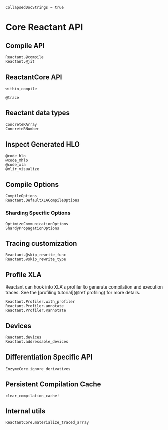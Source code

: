 ```@meta
CollapsedDocStrings = true
```

# Core Reactant API

## Compile API

```@docs
Reactant.@compile
Reactant.@jit
```

## ReactantCore API

```@docs
within_compile
```

```@docs
@trace
```

## Reactant data types

```@docs
ConcreteRArray
ConcreteRNumber
```

## Inspect Generated HLO

```@docs
@code_hlo
@code_mhlo
@code_xla
@mlir_visualize
```

## Compile Options

```@docs
CompileOptions
Reactant.DefaultXLACompileOptions
```

### Sharding Specific Options

```@docs
OptimizeCommunicationOptions
ShardyPropagationOptions
```

## Tracing customization

```@docs
Reactant.@skip_rewrite_func
Reactant.@skip_rewrite_type
```

## Profile XLA

Reactant can hook into XLA's profiler to generate compilation and execution traces.
See the [profiling tutorial](@ref profiling) for more details.

```@docs
Reactant.Profiler.with_profiler
Reactant.Profiler.annotate
Reactant.Profiler.@annotate
```

## Devices

```@docs
Reactant.devices
Reactant.addressable_devices
```

## Differentiation Specific API

```@docs
EnzymeCore.ignore_derivatives
```

## Persistent Compilation Cache

```@docs
clear_compilation_cache!
```

## Internal utils

```@docs
ReactantCore.materialize_traced_array
```
